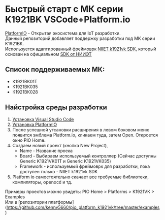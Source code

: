 # Быстрый старт с МК серии K1921BK VSCode+Platform.io
[PlatformIO]() - Открытая экосистема для IoT разработки.  
Данный репозиторий добавляет поддержку разработки под МК серии K1921BK.  
Используется адаптированный фреймоврк [NIIET k1921vk SDK](https://github.com/kenny5660/framework-k1921vk-sdk), который основан на официальном [SDK от НИИЭТ](https://bitbucket.org/niietcm4/k1921vkx_sdk/src)

## Список поддерживаемых МК:
* К1921ВК01Т
* К1921ВК035
* К1921ВК028

## Найстройка среды разработки
1. [Установка Visual Studio Code](https://code.visualstudio.com/)
2. [Установка PlatformIO](https://docs.platformio.org/en/latest/integration/ide/vscode.html#ide-vscode)
3. После успешной утсановки расширения в левом боковом меню появится эмблема  Platform.io, кликаем туда, затем Open. Откроется окно PIO Home.
4. Создаем новый проект (кнопка New Project),
   *    Name - Название проека
   *    Board - Выбираем используемый контроллер (Сейчас доступны Generic K1921VK01T и Generic K1921VK035)
   *    Framework - используемый фреймоврк для разработки, пока доступен только - NIIET k1921vk SDK 
5. Platform io самостоятельно скачает все требуемые библиотеки, компиляторы, openocd и тд.

Примеры проектов можно увидеть: PIO Home > Platforms > K1921VK > Examples  
Или в [репозитории платформы] (https://github.com/kenny5660/pio_platform_k1921vk/tree/master/examples)
